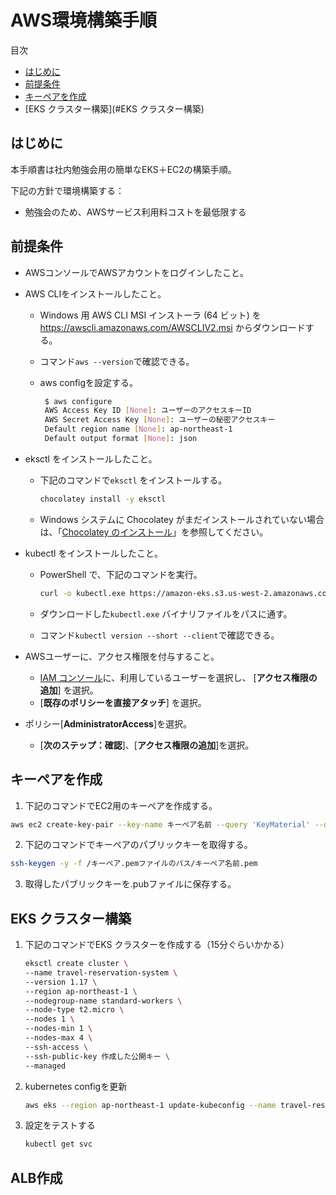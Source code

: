# AWS環境構築手順

目次

- [はじめに](#はじめに)
- [前提条件](#前提条件)
- [キーペアを作成](#キーペアを作成)
- [EKS クラスター構築](#EKS クラスター構築)



## はじめに

本手順書は社内勉強会用の簡単なEKS＋EC2の構築手順。  

下記の方針で環境構築する：

- 勉強会のため、AWSサービス利用料コストを最低限する



## 前提条件

- AWSコンソールでAWSアカウントをログインしたこと。

- AWS CLIをインストールしたこと。

  - Windows 用 AWS CLI MSI インストーラ (64 ビット) を https://awscli.amazonaws.com/AWSCLIV2.msi からダウンロードする。

  - コマンド`aws --version`で確認できる。

  - aws configを設定する。

       ```sh
        $ aws configure
        AWS Access Key ID [None]: ユーザーのアクセスキーID
        AWS Secret Access Key [None]: ユーザーの秘密アクセスキー
        Default region name [None]: ap-northeast-1
        Default output format [None]: json
       ```

- eksctl をインストールしたこと。

  - 下記のコマンドで`eksctl` をインストールする。

    ```sh
    chocolatey install -y eksctl 
    ```

  - Windows システムに Chocolatey がまだインストールされていない場合は、「[Chocolatey のインストール](https://chocolatey.org/install)」を参照してください。

- kubectl をインストールしたこと。

  - PowerShell で、下記のコマンドを実行。

    ```sh
    curl -o kubectl.exe https://amazon-eks.s3.us-west-2.amazonaws.com/1.17.7/2020-07-08/bin/windows/amd64/kubectl.exe
    ```

  - ダウンロードした`kubectl.exe` バイナリファイルをパスに通す。

  - コマンド`kubectl version --short --client`で確認できる。

- AWSユーザーに、アクセス権限を付与すること。

  - [IAM コンソール](https://console.aws.amazon.com/iam/home?region=ap-northeast-1#/home)に、利用しているユーザーを選択し、 [**アクセス権限の追加**] を選択。
  - [**既存のポリシーを直接アタッチ**] を選択。
- ポリシー[**AdministratorAccess**]を選択。
  - [**次のステップ：確認**]、[**アクセス権限の追加**]を選択。
  



## キーペアを作成

1. 下記のコマンドでEC2用のキーペアを作成する。

```sh
aws ec2 create-key-pair --key-name キーペア名前 --query 'KeyMaterial' --output text > キーペア名前.pem
```

2. 下記のコマンドでキーペアのパブリックキーを取得する。

```sh
ssh-keygen -y -f /キーペア.pemファイルのパス/キーペア名前.pem
```

3. 取得したパブリックキーを.pubファイルに保存する。



## EKS クラスター構築

1. 下記のコマンドでEKS クラスターを作成する（15分ぐらいかかる）

   ```sh
   eksctl create cluster \
   --name travel-reservation-system \
   --version 1.17 \
   --region ap-northeast-1 \
   --nodegroup-name standard-workers \
   --node-type t2.micro \
   --nodes 1 \
   --nodes-min 1 \
   --nodes-max 4 \
   --ssh-access \
   --ssh-public-key 作成した公開キー \
   --managed
   ```


2. kubernetes configを更新

   ```sh
   aws eks --region ap-northeast-1 update-kubeconfig --name travel-reservation-system
   ```

3. 設定をテストする

   ```sh
   kubectl get svc
   ```

   

## ALB作成

